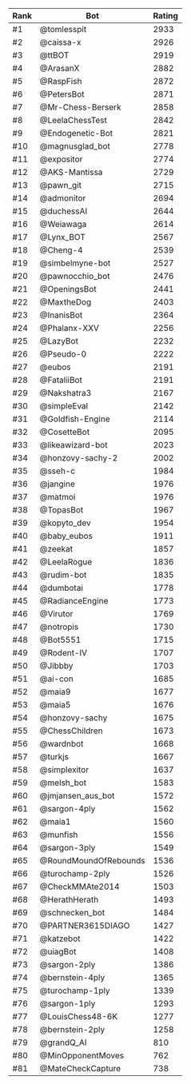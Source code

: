 Rank|Bot|Rating
---|---|---
#1|@tomlesspit|2933
#2|@caissa-x|2926
#3|@ttBOT|2919
#4|@ArasanX|2882
#5|@RaspFish|2872
#6|@PetersBot|2871
#7|@Mr-Chess-Berserk|2858
#8|@LeelaChessTest|2842
#9|@Endogenetic-Bot|2821
#10|@magnusglad_bot|2778
#11|@expositor|2774
#12|@AKS-Mantissa|2729
#13|@pawn_git|2715
#14|@admonitor|2694
#15|@duchessAI|2644
#16|@Weiawaga|2614
#17|@Lynx_BOT|2567
#18|@Cheng-4|2539
#19|@simbelmyne-bot|2527
#20|@pawnocchio_bot|2476
#21|@OpeningsBot|2441
#22|@MaxtheDog|2403
#23|@InanisBot|2364
#24|@Phalanx-XXV|2256
#25|@LazyBot|2232
#26|@Pseudo-0|2222
#27|@eubos|2191
#28|@FataliiBot|2191
#29|@Nakshatra3|2167
#30|@simpleEval|2142
#31|@Goldfish-Engine|2114
#32|@CosetteBot|2095
#33|@likeawizard-bot|2023
#34|@honzovy-sachy-2|2002
#35|@sseh-c|1984
#36|@jangine|1976
#37|@matmoi|1976
#38|@TopasBot|1967
#39|@kopyto_dev|1954
#40|@baby_eubos|1911
#41|@zeekat|1857
#42|@LeelaRogue|1836
#43|@rudim-bot|1835
#44|@dumbotai|1778
#45|@RadianceEngine|1773
#46|@Virutor|1769
#47|@notropis|1730
#48|@Bot5551|1715
#49|@Rodent-IV|1707
#50|@Jibbby|1703
#51|@ai-con|1685
#52|@maia9|1677
#53|@maia5|1676
#54|@honzovy-sachy|1675
#55|@ChessChildren|1673
#56|@wardnbot|1668
#57|@turkjs|1667
#58|@simplexitor|1637
#59|@melsh_bot|1583
#60|@jmjansen_aus_bot|1572
#61|@sargon-4ply|1562
#62|@maia1|1560
#63|@munfish|1556
#64|@sargon-3ply|1549
#65|@RoundMoundOfRebounds|1536
#66|@turochamp-2ply|1526
#67|@CheckMMAte2014|1503
#68|@HerathHerath|1493
#69|@schnecken_bot|1484
#70|@PARTNER3615DIAGO|1427
#71|@katzebot|1422
#72|@uiagBot|1408
#73|@sargon-2ply|1386
#74|@bernstein-4ply|1365
#75|@turochamp-1ply|1339
#76|@sargon-1ply|1293
#77|@LouisChess48-6K|1277
#78|@bernstein-2ply|1258
#79|@grandQ_AI|810
#80|@MinOpponentMoves|762
#81|@MateCheckCapture|738
